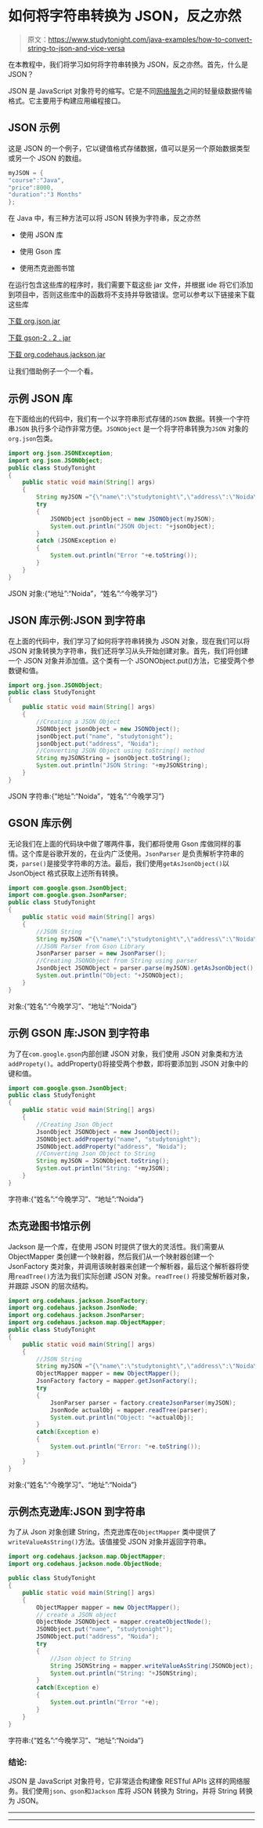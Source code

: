 # 如何将字符串转换为 JSON，反之亦然

> 原文：<https://www.studytonight.com/java-examples/how-to-convert-string-to-json-and-vice-versa>

在本教程中，我们将学习如何将字符串转换为 JSON，反之亦然。首先，什么是 JSON？

JSON 是 JavaScript 对象符号的缩写。它是不同[网络服务](https://www.studytonight.com/rest-web-service/types-of-webservices)之间的轻量级数据传输格式。它主要用于构建应用编程接口。

## JSON 示例

这是 JSON 的一个例子，它以键值格式存储数据，值可以是另一个原始数据类型或另一个 JSON 的数组。

```java
myJSON = {
"course":"Java",
"price":8000,
"duration":"3 Months"
};
```

在 Java 中，有三种方法可以将 JSON 转换为字符串，反之亦然

*   使用 JSON 库

*   使用 Gson 库

*   使用杰克逊图书馆

在运行包含这些库的程序时，我们需要下载这些 jar 文件，并根据 ide 将它们添加到项目中，否则这些库中的函数将不支持并导致错误。您可以参考以下链接来下载这些库

[下载 org.json.jar](https://mvnrepository.com/artifact/org.json/json/20201115)

[下载 gson-2 . 2 . jar](https://mvnrepository.com/artifact/com.google.code.gson/gson/2.8.6)

[下载 org.codehaus.jackson.jar](https://mvnrepository.com/artifact/org.codehaus.jackson/jackson-core-asl/1.9.13)

让我们借助例子一个一个看。

## 示例 JSON 库

在下面给出的代码中，我们有一个以字符串形式存储的`JSON` 数据。转换一个字符串`JSON` 执行多个动作非常方便。`JSONObject` 是一个将字符串转换为`JSON` 对象的`org.json`包类。

```java
import org.json.JSONException;
import org.json.JSONObject;
public class StudyTonight 
{
	public static void main(String[] args)
	{
		String myJSON ="{\"name\":\"studytonight\",\"address\":\"Noida\"}";  
		try
		{
			JSONObject jsonObject = new JSONObject(myJSON);
			System.out.println("JSON Object: "+jsonObject);
		}
		catch (JSONException e)
		{
			System.out.println("Error "+e.toString());
		} 
	}
}
```

JSON 对象:{“地址”:“Noida”，“姓名”:“今晚学习”}

## JSON 库示例:JSON 到字符串

在上面的代码中，我们学习了如何将字符串转换为 JSON 对象，现在我们可以将 JSON 对象转换为字符串，我们还将学习从头开始创建对象。首先，我们将创建一个 JSON 对象并添加值。这个类有一个 JSONObject.put()方法，它接受两个参数键和值。

```java
import org.json.JSONObject;
public class StudyTonight 
{
	public static void main(String[] args)
	{
		//Creating a JSON Object
		JSONObject jsonObject = new JSONObject();
		jsonObject.put("name", "studytonight");
		jsonObject.put("address", "Noida");
		//Converting JSON Object using toString() method
		String myJSONString = jsonObject.toString();
		System.out.println("JSON String: "+myJSONString);
	}
}
```

JSON 字符串:{“地址”:“Noida”，“姓名”:“今晚学习”}

## GSON 库示例

无论我们在上面的代码块中做了哪两件事，我们都将使用 Gson 库做同样的事情。这个库是谷歌开发的，在业内广泛使用。`JsonParser` 是负责解析字符串的类，`parse()`是接受字符串的方法。最后，我们使用`getAsJsonObject()`以 JsonObject 格式获取上述所有转换。

```java
import com.google.gson.JsonObject;
import com.google.gson.JsonParser;
public class StudyTonight 
{
	public static void main(String[] args)
	{
		//JSON String
		String myJSON ="{\"name\":\"studytonight\",\"address\":\"Noida\"}";  
		//JSON Parser from Gson Library
		JsonParser parser = new JsonParser();
		//Creating JSONObject from String using parser
		JsonObject JSONObject = parser.parse(myJSON).getAsJsonObject();
		System.out.println("Object: "+JSONObject);
	}
}
```

对象:{“姓名”:“今晚学习”、“地址”:“Noida”}

## 示例 GSON 库:JSON 到字符串

为了在`com.google.gson`内部创建 JSON 对象，我们使用 JSON 对象类和方法`addPropety()`。addProperty()将接受两个参数，即将要添加到 JSON 对象中的键和值。

```java
import com.google.gson.JsonObject;
public class StudyTonight 
{
	public static void main(String[] args)
	{
		//Creating Json Object
		JsonObject JSONObject = new JsonObject();
		JSONObject.addProperty("name", "studytonight");
		JSONObject.addProperty("address", "Noida");		
		//Converting Json Object to String
		String myJSON = JSONObject.toString();		
		System.out.println("String: "+myJSON);
	}
}
```

字符串:{“姓名”:“今晚学习”、“地址”:“Noida”}

## 杰克逊图书馆示例

Jackson 是一个库，在使用 JSON 时提供了很大的灵活性。我们需要从 ObjectMapper 类创建一个映射器，然后我们从一个映射器创建一个 JsonFactory 类对象，并调用该映射器来创建一个解析器，最后这个解析器将使用`readTree()`方法为我们实际创建 JSON 对象。`readTree()` 将接受解析器对象，并跟踪 JSON 的层次结构。

```java
import org.codehaus.jackson.JsonFactory;
import org.codehaus.jackson.JsonNode;
import org.codehaus.jackson.JsonParser;
import org.codehaus.jackson.map.ObjectMapper;
public class StudyTonight 
{
	public static void main(String[] args)
	{
		//JSON String
		String myJSON ="{\"name\":\"studytonight\",\"address\":\"Noida\"}";  
		ObjectMapper mapper = new ObjectMapper();
		JsonFactory factory = mapper.getJsonFactory();
		try
		{
			JsonParser parser = factory.createJsonParser(myJSON);	    
			JsonNode actualObj = mapper.readTree(parser);	   
			System.out.println("Object: "+actualObj); 
		}
		catch(Exception e)
		{
			System.out.println("Error: "+e.toString()); 
		}
	}
}
```

对象:{“姓名”:“今晚学习”、“地址”:“Noida”}

## 示例杰克逊库:JSON 到字符串

为了从 Json 对象创建 String，杰克逊库在`ObjectMapper` 类中提供了`writeValueAsString()`方法。该值接受 JSON 对象并返回字符串。

```java
import org.codehaus.jackson.map.ObjectMapper;
import org.codehaus.jackson.node.ObjectNode;

public class StudyTonight 
{
	public static void main(String[] args)
	{
		ObjectMapper mapper = new ObjectMapper();
		// create a JSON object
		ObjectNode JSONObject = mapper.createObjectNode();
		JSONObject.put("name", "studytonight");
		JSONObject.put("address", "Noida");
		try
		{
			//Json object to String
			String JSONString = mapper.writeValueAsString(JSONObject);
			System.out.println("String: "+JSONString);
		}
		catch(Exception e)
		{
			System.out.println("Error "+e);
		}
	}
}
```

字符串:{“姓名”:“今晚学习”、“地址”:“Noida”}

### 结论:

JSON 是 JavaScript 对象符号，它非常适合构建像 RESTful APIs 这样的网络服务。我们使用`json`、`gson`和`Jackson` 库将 JSON 转换为 String，并将 String 转换为 JSON。

* * *

* * *